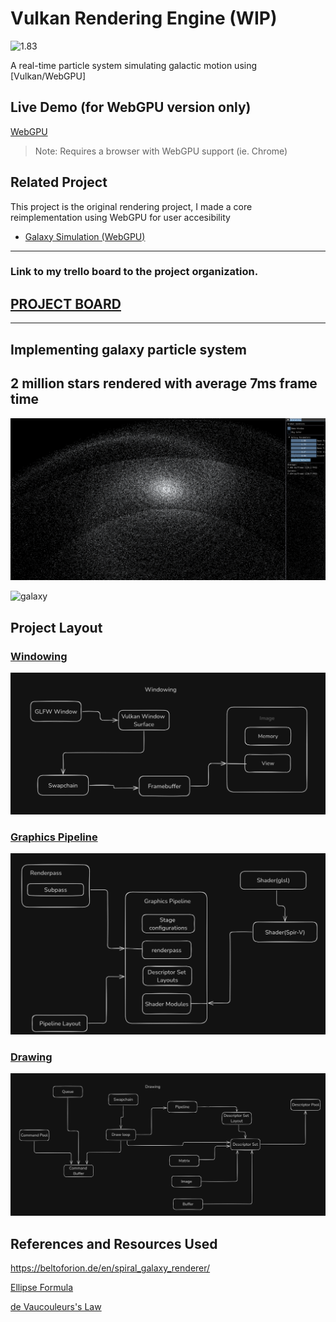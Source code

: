 # Vulkan Rendering Engine (WIP)

![1.83](images/1.83radius.gif)

A real-time particle system simulating galactic motion using [Vulkan/WebGPU]

## Live Demo (for WebGPU version only)

[WebGPU](https://webgpu-engine.netlify.app/)

> Note: Requires a browser with  WebGPU support (ie. Chrome)

## Related Project

This project is the original rendering project, I made a core reimplementation using WebGPU for user accesibility

- [Galaxy Simulation (WebGPU)](https://github.com/AnthonySinitsa/webgpu-engine)

---
### Link to my trello board to the project organization.

## [PROJECT BOARD](https://trello.com/b/2YI795DN/voxelengine)

---

## Implementing galaxy particle system


## 2 million stars rendered with average 7ms frame time

![2mil](images/2milStars.png)


![galaxy](images/SecondGalaxyAttempt.gif)

## Project Layout

### [Windowing](README/Windowing.md)

![Windowing](images/Windowing.png)

### [Graphics Pipeline](README/GraphicsPipeline.md)

![Graphics Pipeline](images/GraphicsPipeline.png)

### [Drawing](README/Drawing.md)

![Drawing](images/Drawing.png)

## References and Resources Used

https://beltoforion.de/en/spiral_galaxy_renderer/

[Ellipse Formula](https://www.desmos.com/calculator/qmu0f229zh)

[de Vaucouleurs's Law](https://www.desmos.com/calculator/bax4od28zj)

<!-- command to run on linux `make test` --->
